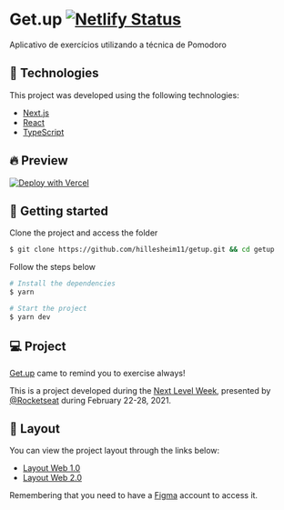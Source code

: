 # Get.up [![Netlify Status](https://api.netlify.com/api/v1/badges/b31eca34-62e4-4fcf-a76b-f7e540f3a4c5/deploy-status)](https://app.netlify.com/sites/getup/deploys)

Aplicativo de exercícios utilizando a técnica de Pomodoro

## 🧪 Technologies

This project was developed using the following technologies:

- [Next.js](https://nextjs.org/)
- [React](https://reactjs.org)
- [TypeScript](https://www.typescriptlang.org/)

## 🔥 Preview

[![Deploy with Vercel](https://vercel.com/button)](https://getup.netlify.app/)

## 🚀 Getting started

Clone the project and access the folder

```bash
$ git clone https://github.com/hillesheim11/getup.git && cd getup
```

Follow the steps below
```bash
# Install the dependencies
$ yarn

# Start the project
$ yarn dev
```

## 💻 Project

[Get.up](https://getup.netlify.app/) came to remind you to exercise always!

This is a project developed during the [Next Level Week](https://nextlevelweek.com/), presented by [@Rocketseat](https://github.com/Rocketseat) during February 22-28, 2021.

## 🔖 Layout

You can view the project layout through the links below:

- [Layout Web 1.0](https://www.figma.com/file/ge20pu3ofMOKoliUyKx1Nl/Move.it-1.0) 
- [Layout Web 2.0](https://www.figma.com/file/7tXndNnentETZjBt4MEeU3/Move.it-2.0-Copy)

Remembering that you need to have a [Figma](http://figma.com/) account to access it.
